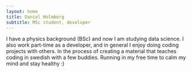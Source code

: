 ```yaml
---
layout: home
title: Daniel Holmberg
subtitle: MSc student, developer
---
```


I have a physics background (BSc) and now I am studying data science. I also work part-time as a developer, and in general I enjoy doing coding projects with others. In the process of creating a material that teaches coding in swedish with a few buddies. Running in my free time to calm my mind and stay healthy :)
